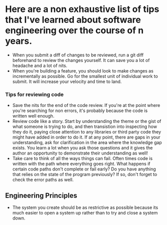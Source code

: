 # Here are a non exhaustive list of tips that I've learned about software engineering over the course of n years.

* When you submit a diff of changes to be reviewed, run a git diff beforehand to review the changes yourself.
It can save you a lot of headache and a lot of nits.
* When you're building a feature, you should look to make changes as incrementally as possible.
Go for the smallest unit of individual work to submit. It will increase your velocity and time to land.


### Tips for reviewing code
* Save the nits for the end of the code review. If you're at the point where you're searching for
non errors, it's probably because the code is written well enough.
* Review code like a story. Start by understanding the theme or
the gist of what someone is trying to do, and then transistion into inspecting
how they do it, paying close attention to any libraries or third party code they
might have added in order to do it. If at any point, there are gaps in your
understanding, ask for clarification in the area where the knowledge gap exists.
You learn a lot when you ask those questions and it gives the author an opportunity
to demonstrate their understanding as well!
* Take care to think of all the ways things can fail. Often times code is written with the path where everything goes right.
What happens if certain code paths don't complete or fail early? Do you have anything that relies on the state of the program previously? 
If so, don't forget to check the error paths as well.


## Engineering Principles
* The system you create should be as restrictive as possible because its much easier to open a system up rather than to try and close a system down.
